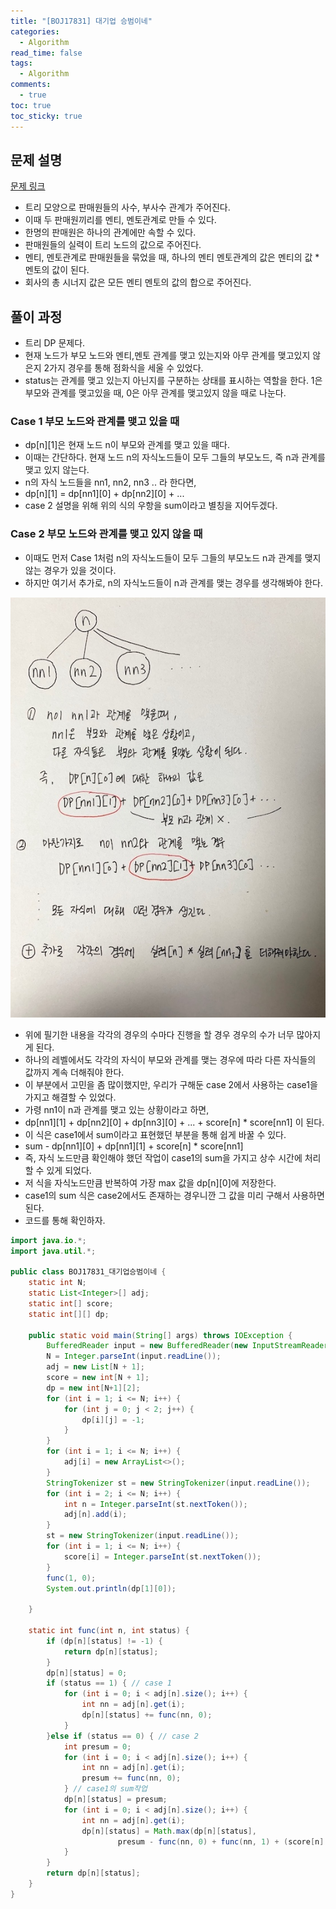 ```yaml
---
title: "[BOJ17831] 대기업 승범이네"
categories:
  - Algorithm
read_time: false
tags:
  - Algorithm
comments:
  - true
toc: true
toc_sticky: true
---
```

## 문제 설명
[문제 링크](https://www.acmicpc.net/problem/17831)

* 트리 모양으로 판매원들의 사수, 부사수 관계가 주어진다.
* 이때 두 판매원끼리를 멘티, 멘토관계로 만들 수 있다.
* 한명의 판매원은 하나의 관계에만 속할 수 있다.
* 판매원들의 실력이 트리 노드의 값으로 주어진다.
* 멘티, 멘토관계로 판매원들을 묶었을 때, 하나의 멘티 멘토관계의 값은 멘티의 값 * 멘토의 값이 된다.
* 회사의 총 시너지 값은 모든 멘티 멘토의 값의 합으로 주어진다.

## 풀이 과정
* 트리 DP 문제다.
* 현재 노드가 부모 노드와 멘티,멘토 관계를 맺고 있는지와 아무 관계를 맺고있지 않은지 2가지 경우를 통해 점화식을 세울 수 있었다.
* status는 관계를 맺고 있는지 아닌지를 구분하는 상태를 표시하는 역할을 한다. 1은 부모와 관계를 맺고있을 때, 0은 아무 관계를 맺고있지 않을 때로 나눈다.

### Case 1 부모 노드와 관계를 맺고 있을 때
* dp[n][1]은 현재 노드 n이 부모와 관계를 맺고 있을 때다.
* 이때는 간단하다. 현재 노드 n의 자식노드들이 모두 그들의 부모노드, 즉 n과 관계를 맺고 있지 않는다.
* n의 자식 노드들을 nn1, nn2, nn3 .. 라 한다면,
* dp[n][1] = dp[nn1][0] + dp[nn2][0] + ... 
* case 2 설명을 위해 위의 식의 우항을 sum이라고 별칭을 지어두겠다.

### Case 2 부모 노드와 관계를 맺고 있지 않을 때
* 이때도 먼저 Case 1처럼 n의 자식노드들이 모두 그들의 부모노드 n과 관계를 맺지 않는 경우가 있을 것이다.
* 하지만 여기서 추가로, n의 자식노드들이 n과 관계를 맺는 경우를 생각해봐야 한다.

![](/assets/img/Algorithm/20210123.jpeg)

* 위에 필기한 내용을 각각의 경우의 수마다 진행을 할 경우 경우의 수가 너무 많아지게 된다.
* 하나의 레벨에서도 각각의 자식이 부모와 관계를 맺는 경우에 따라 다른 자식들의 값까지 계속 더해줘야 한다.
* 이 부분에서 고민을 좀 많이했지만, 우리가 구해둔 case 2에서 사용하는 case1을 가지고 해결할 수 있었다.
* 가령 nn1이 n과 관계를 맺고 있는 상황이라고 하면,
* dp[nn1][1] + dp[nn2][0] + dp[nn3][0] + ... + score[n] * score[nn1] 이 된다.
* 이 식은 case1에서 sum이라고 표현했던 부분을 통해 쉽게 바꿀 수 있다.
* sum - dp[nn1][0] + dp[nn1][1] + score[n] * score[nn1]
* 즉, 자식 노드만큼 확인해야 했던 작업이 case1의 sum을 가지고 상수 시간에 처리할 수 있게 되었다.
* 저 식을 자식노드만큼 반복하여 가장 max 값을 dp[n][0]에 저장한다.
* case1의 sum 식은 case2에서도 존재하는 경우니깐 그 값을 미리 구해서 사용하면 된다.
* 코드를 통해 확인하자. 

```java
import java.io.*;
import java.util.*;

public class BOJ17831_대기업승범이네 {
    static int N;
    static List<Integer>[] adj;
    static int[] score;
    static int[][] dp;

    public static void main(String[] args) throws IOException {
        BufferedReader input = new BufferedReader(new InputStreamReader(System.in));
        N = Integer.parseInt(input.readLine());
        adj = new List[N + 1];
        score = new int[N + 1];
        dp = new int[N+1][2];
        for (int i = 1; i <= N; i++) {
            for (int j = 0; j < 2; j++) {
                dp[i][j] = -1;
            }
        }
        for (int i = 1; i <= N; i++) {
            adj[i] = new ArrayList<>();
        }
        StringTokenizer st = new StringTokenizer(input.readLine());
        for (int i = 2; i <= N; i++) {
            int n = Integer.parseInt(st.nextToken());
            adj[n].add(i);
        }
        st = new StringTokenizer(input.readLine());
        for (int i = 1; i <= N; i++) {
            score[i] = Integer.parseInt(st.nextToken());
        }
        func(1, 0);
        System.out.println(dp[1][0]);

    }

    static int func(int n, int status) {
        if (dp[n][status] != -1) {
            return dp[n][status];
        }
        dp[n][status] = 0;
        if (status == 1) { // case 1
            for (int i = 0; i < adj[n].size(); i++) {
                int nn = adj[n].get(i);
                dp[n][status] += func(nn, 0);
            }
        }else if (status == 0) { // case 2
            int presum = 0; 
            for (int i = 0; i < adj[n].size(); i++) {
                int nn = adj[n].get(i);
                presum += func(nn, 0);
            } // case1의 sum작업
            dp[n][status] = presum;
            for (int i = 0; i < adj[n].size(); i++) {
                int nn = adj[n].get(i);
                dp[n][status] = Math.max(dp[n][status],
                        presum - func(nn, 0) + func(nn, 1) + (score[n] * score[nn]));
            }
        }
        return dp[n][status];
    }
}
```
